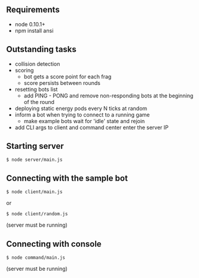 Requirements
------------

- node 0.10.1+
- npm install ansi

Outstanding tasks
-----------------

- collision detection
- scoring
  - bot gets a score point for each frag
  - score persists between rounds
- resetting bots list
  - add PING - PONG and remove non-responding bots at
    the beginning of the round
- deploying static energy pods every N ticks at random
- inform a bot when trying to connect to a running game
  - make example bots wait for 'idle' state and rejoin
- add CLI args to client and command center enter the server IP


Starting server
---------------

    $ node server/main.js


Connecting with the sample bot
------------------------------

    $ node client/main.js

or

    $ node client/random.js

(server must be running)


Connecting with console
-----------------------

    $ node command/main.js

(server must be running)
